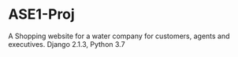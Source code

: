 # ASE1-Proj
A Shopping website for a water company for customers, agents and executives.
Django 2.1.3, Python 3.7

